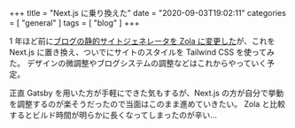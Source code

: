 +++
title = "Next.js に乗り換えた"
date = "2020-09-03T19:02:11"
categories = [ "general" ]
tags = [ "blog" ]
+++

1 年ほど前に[ブログの静的サイトジェネレータを Zola に変更した](/migrate-to-zola)が、これを Next.js に置き換え、ついでにサイトのスタイルを Tailwind CSS を使ってみた。
デザインの微調整やブログシステムの調整などはこれからやっていく予定。

正直 Gatsby を用いた方が手軽にできた気もするが、Next.js の方が自分で挙動を調整するのが楽そうだったので当面はこのまま進めていきたい。
Zola と比較するとビルド時間が明らかに長くなってしまったのが辛い…
